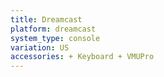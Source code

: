 ```yaml
---
title: Dreamcast
platform: dreamcast
system_type: console
variation: US
accessories: + Keyboard + VMUPro
---
```

